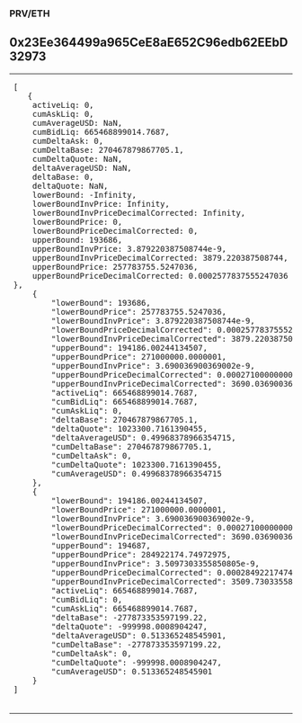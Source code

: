<h3>PRV/ETH</h3>
<h2>0x23Ee364499a965CeE8aE652C96edb62EEbD32973</h2>
<table>
  <tr>
    <td>
                <pre>
[
   {
    activeLiq: 0,
    cumAskLiq: 0,
    cumAverageUSD: NaN,
    cumBidLiq: 665468899014.7687,
    cumDeltaAsk: 0,
    cumDeltaBase: 270467879867705.1,
    cumDeltaQuote: NaN,
    deltaAverageUSD: NaN,
    deltaBase: 0,
    deltaQuote: NaN,
    lowerBound: -Infinity,
    lowerBoundInvPrice: Infinity,
    lowerBoundInvPriceDecimalCorrected: Infinity,
    lowerBoundPrice: 0,
    lowerBoundPriceDecimalCorrected: 0,
    upperBound: 193686,
    upperBoundInvPrice: 3.879220387508744e-9,
    upperBoundInvPriceDecimalCorrected: 3879.220387508744,
    upperBoundPrice: 257783755.5247036,
    upperBoundPriceDecimalCorrected: 0.0002577837555247036
},
    {
        "lowerBound": 193686,
        "lowerBoundPrice": 257783755.5247036,
        "lowerBoundInvPrice": 3.879220387508744e-9,
        "lowerBoundPriceDecimalCorrected": 0.0002577837555247036,
        "lowerBoundInvPriceDecimalCorrected": 3879.220387508744,
        "upperBound": 194186.00244134507,
        "upperBoundPrice": 271000000.0000001,
        "upperBoundInvPrice": 3.690036900369002e-9,
        "upperBoundPriceDecimalCorrected": 0.00027100000000000014,
        "upperBoundInvPriceDecimalCorrected": 3690.0369003690016,
        "activeLiq": 665468899014.7687,
        "cumBidLiq": 665468899014.7687,
        "cumAskLiq": 0,
        "deltaBase": 270467879867705.1,
        "deltaQuote": 1023300.7161390455,
        "deltaAverageUSD": 0.49968378966354715,
        "cumDeltaBase": 270467879867705.1,
        "cumDeltaAsk": 0,
        "cumDeltaQuote": 1023300.7161390455,
        "cumAverageUSD": 0.49968378966354715
    },
    {
        "lowerBound": 194186.00244134507,
        "lowerBoundPrice": 271000000.0000001,
        "lowerBoundInvPrice": 3.690036900369002e-9,
        "lowerBoundPriceDecimalCorrected": 0.00027100000000000014,
        "lowerBoundInvPriceDecimalCorrected": 3690.0369003690016,
        "upperBound": 194687,
        "upperBoundPrice": 284922174.74972975,
        "upperBoundInvPrice": 3.5097303355850805e-9,
        "upperBoundPriceDecimalCorrected": 0.0002849221747497297,
        "upperBoundInvPriceDecimalCorrected": 3509.730335585081,
        "activeLiq": 665468899014.7687,
        "cumBidLiq": 0,
        "cumAskLiq": 665468899014.7687,
        "deltaBase": -277873353597199.22,
        "deltaQuote": -999998.0008904247,
        "deltaAverageUSD": 0.513365248545901,
        "cumDeltaBase": -277873353597199.22,
        "cumDeltaAsk": 0,
        "cumDeltaQuote": -999998.0008904247,
        "cumAverageUSD": 0.513365248545901
    }
]
            </pre>
        </td>
    </td>
    <td>
      <img src="liqImages/liqSingleCumPos.png" alt="Resim Başlığı" />   
      <img src="liqImages/liqDataInt.png" alt="Resim Başlığı" />   
      <img src="liqImages/liqShowSinglePos.png" alt="Resim Başlığı" />   
    </td>
  </tr>
</table>
